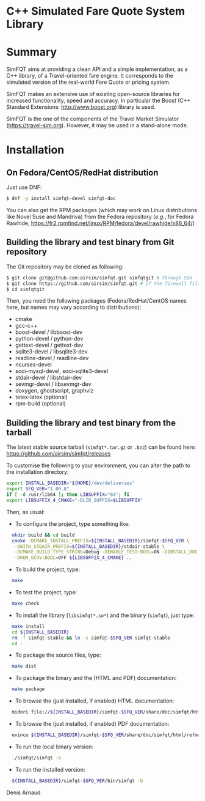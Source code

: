 C++ Simulated Fare Quote System Library
=======================================

# Summary
SimFQT aims at providing a clean API and a simple implementation, as
a C++ library, of a Travel-oriented fare engine. It corresponds to
the simulated version of the real-world Fare Quote or pricing system.

SimFQT makes an extensive use of existing open-source libraries for
increased functionality, speed and accuracy. In particular the
Boost (C++ Standard Extensions: http://www.boost.org) library is used.

SimFQT is the one of the components of the Travel Market Simulator
(https://travel-sim.org). However, it may be used in a
stand-alone mode.

# Installation

## On Fedora/CentOS/RedHat distribution
Just use DNF:
```bash
$ dnf -y install simfqt-devel simfqt-doc
```

You can also get the RPM packages (which may work on Linux
distributions like Novel Suse and Mandriva) from the Fedora repository
(_e.g._, for Fedora Rawhide,
https://fr2.rpmfind.net/linux/RPM/fedora/devel/rawhide/x86_64/)


## Building the library and test binary from Git repository
The Git repository may be cloned as following:
```bash
$ git clone git@github.com:airsim/simfqt.git simfqtgit # through SSH
$ git clone https://github.com/airsim/simfqt.git # if the firewall filters SSH
$ cd simfqtgit
```

Then, you need the following packages (Fedora/RedHat/CentOS names here, 
but names may vary according to distributions):
* cmake
* gcc-c++
* boost-devel / libboost-dev
* python-devel / python-dev
* gettext-devel / gettext-dev
* sqlite3-devel / libsqlite3-dev
* readline-devel / readline-dev
* ncurses-devel
* soci-mysql-devel, soci-sqlite3-devel
* stdair-devel / libstdair-dev
* sevmgr-devel / libsevmgr-dev
* doxygen, ghostscript, graphviz
* tetex-latex (optional)
* rpm-build (optional)


## Building the library and test binary from the tarball
The latest stable source tarball (`simfqt*.tar.gz` or `.bz2`) can be found here:
https://github.com/airsim/simfqt/releases

To customise the following to your environment, you can alter the path
to the installation directory:
```bash
export INSTALL_BASEDIR="${HOME}/dev/deliveries"
export SFQ_VER="1.00.8"
if [ -d /usr/lib64 ]; then LIBSUFFIX="64"; fi
export LIBSUFFIX_4_CMAKE="-DLIB_SUFFIX=$LIBSUFFIX"
```

Then, as usual:
* To configure the project, type something like:
```bash
  mkdir build && cd build
  cmake -DCMAKE_INSTALL_PREFIX=${INSTALL_BASEDIR}/simfqt-$SFQ_VER \
   -DWITH_STDAIR_PREFIX=${INSTALL_BASEDIR}/stdair-stable \
   -DCMAKE_BUILD_TYPE:STRING=Debug -DENABLE_TEST:BOOL=ON -DINSTALL_DOC:BOOL=ON \
   -DRUN_GCOV:BOOL=OFF ${LIBSUFFIX_4_CMAKE} ..
```
* To build the project, type:
```bash
  make
```
* To test the project, type:
```bash
  make check
```
* To install the library (`libsimfqt*.so*`) and the binary (`simfqt`),
  just type:
```bash
  make install
  cd ${INSTALL_BASEDIR}
  rm -f simfqt-stable && ln -s simfqt-$SFQ_VER simfqt-stable
  cd -
```
* To package the source files, type:
```bash
  make dist
```
* To package the binary and the (HTML and PDF) documentation:
```bash
  make package
```
* To browse the (just installed, if enabled) HTML documentation:
```bash
  midori file://${INSTALL_BASEDIR}/simfqt-$SFQ_VER/share/doc/simfqt/html/index.html
```
* To browse the (just installed, if enabled) PDF documentation:
```bash
  evince ${INSTALL_BASEDIR}/simfqt-$SFQ_VER/share/doc/simfqt/html/refman.pdf
```
* To run the local binary version:
```bash
  ./simfqt/simfqt -b
```
* To run the installed version:
```bash
  ${INSTALL_BASEDIR}/simfqt-$SFQ_VER/bin/simfqt -b
```

Denis Arnaud

